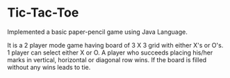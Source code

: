 # Tic-Tac-Toe
Implemented a basic paper-pencil game using Java Language.

It is a 2 player mode game having board of 3 X 3 grid with either X's or O's.
1 player can select either X or O.
A player who succeeds placing his/her marks in vertical, horizontal or diagonal row wins.
If the board is filled without any wins leads to tie.
